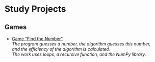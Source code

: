 # Study Projects

## Games 

* [Game "Find the Number"](https://github.com/Nitys70/game/tree/main/Find_the_Number ) \
 _The program guesses a number, the algorithm guesses this number, and the efficiency of the algorithm is calculated._\
 _The work uses loops, a recursive function, and the NumPy library._